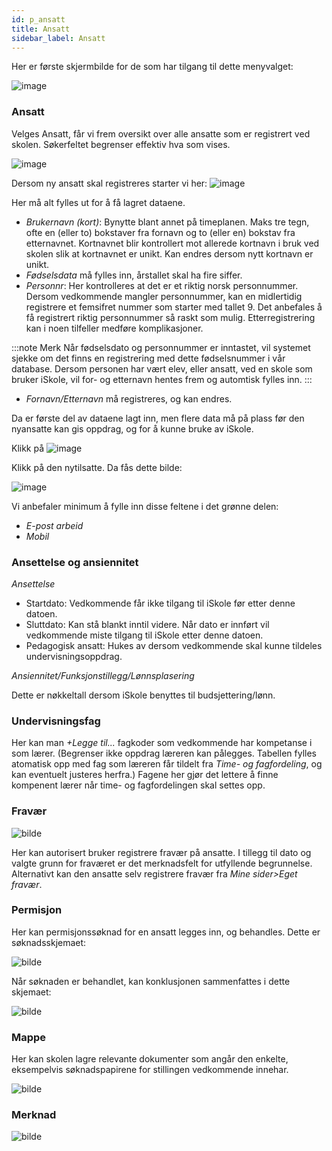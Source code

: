 ```yaml
---
id: p_ansatt
title: Ansatt
sidebar_label: Ansatt
---
```

Her er første skjermbilde for de som har tilgang til dette menyvalget:

![image](https://github.com/user-attachments/assets/0f84cf29-2db9-458a-878d-9fb48eb5289a)

### Ansatt

Velges Ansatt, får vi frem oversikt over alle ansatte som er registrert ved skolen. Søkerfeltet begrenser effektiv hva som vises.

![image](https://github.com/user-attachments/assets/222d614f-2ff1-451d-ad3b-c4b0f19b48c9)

Dersom ny ansatt skal registreres starter vi her:
![image](https://github.com/user-attachments/assets/96fca24a-8326-4373-a26e-eac0cfaac6a9)

Her må alt fylles ut for å få lagret dataene.
- _Brukernavn (kort)_: Bynytte blant annet på timeplanen. Maks tre tegn, ofte en (eller to) bokstaver fra fornavn og to (eller en) bokstav fra etternavnet. Kortnavnet blir kontrollert mot allerede kortnavn i bruk ved skolen slik at kortnavnet er unikt. Kan endres dersom nytt kortnavn er unikt.
- _Fødselsdata_ må fylles inn, årstallet skal ha fire siffer.
- _Personnr_: Her kontrolleres at det er et riktig norsk personnummer. Dersom vedkommende mangler personnummer, kan en midlertidig registrere et femsifret nummer som starter med tallet 9. Det anbefales å få registrert riktig personnummer så raskt som mulig. Etterregistrering kan i noen tilfeller medføre komplikasjoner.

:::note Merk
Når fødselsdato og personnummer er inntastet, vil systemet sjekke om det finns en registrering med dette fødselsnummer i vår database. Dersom personen har vært elev, eller ansatt, ved en skole som bruker iSkole, vil for- og etternavn hentes frem og automtisk fylles inn. 
:::
 
- _Fornavn/Etternavn_ må registreres, og kan endres.

Da er første del av dataene lagt inn, men flere data må på plass før den nyansatte kan gis oppdrag, og for å kunne bruke av iSkole.

Klikk på ![image](https://github.com/user-attachments/assets/7dae50c6-0c7b-4133-a0f1-5251518ad852)

Klikk på den nytilsatte. Da fås dette bilde:

![image](https://github.com/user-attachments/assets/394cfa0f-081d-4c98-8f72-d1fbcebfc272)

Vi anbefaler minimum å fylle inn disse feltene i det grønne delen:
- _E-post arbeid_
- _Mobil_

### Ansettelse og ansiennitet

_Ansettelse_
- Startdato: Vedkommende får ikke tilgang til iSkole før etter denne datoen.
- Sluttdato: Kan stå blankt inntil videre. Når dato er innført vil vedkommende miste tilgang til iSkole etter denne datoen. 
- Pedagogisk ansatt: Hukes av dersom vedkommende skal kunne tildeles undervisningsoppdrag.

_Ansiennitet/Funksjonstillegg/Lønnsplasering_

Dette er nøkkeltall dersom iSkole benyttes til budsjettering/lønn.


### Undervisningsfag

Her kan man _+Legge til..._ fagkoder som vedkommende har kompetanse i som lærer. (Begrenser ikke oppdrag læreren kan pålegges. Tabellen fylles atomatisk opp med fag som læreren får tildelt fra _Time- og fagfordeling_, og kan eventuelt justeres herfra.) Fagene her gjør det lettere å finne kompenent lærer når time- og fagfordelingen skal settes opp.

### Fravær

![bilde](https://github.com/user-attachments/assets/4e716a19-1c6f-4716-af5f-d4d4b6838682)

Her kan autorisert bruker registrere fravær på ansatte.  I tillegg til dato og valgte grunn for fraværet er det merknadsfelt for utfyllende begrunnelse. Alternativt kan den ansatte selv registrere fravær fra _Mine sider>Eget fravær_.

### Permisjon

Her kan permisjonssøknad for en ansatt legges inn, og behandles. Dette er søknadsskjemaet:

![bilde](https://github.com/user-attachments/assets/702fc3d5-94b0-401e-8a96-f49b54c00fa6)

Når søknaden er behandlet, kan konklusjonen sammenfattes i dette skjemaet:

![bilde](https://github.com/user-attachments/assets/9a64adaa-69c3-4e0f-b86a-fb82e5a38431)

### Mappe

Her kan skolen lagre relevante dokumenter som angår den enkelte, eksempelvis søknadspapirene for stillingen vedkommende innehar.

![bilde](https://github.com/user-attachments/assets/33f4dd25-8bdc-40ed-9565-7e1fa91e8055)

### Merknad

![bilde](https://github.com/user-attachments/assets/67cb4655-bdbb-412f-b3f0-ee176d43cf72)








